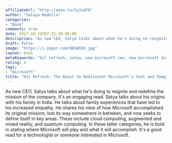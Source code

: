 ```yaml
---
affiliateUrl: "http://amzn.to/2yJsQf8"
author: "Sataya Nadella"
categories:
- "Book"
comments: true
date: 2017-10-24T07:31:18-06:00
description: "As new CEO, Satya talks about what he's doing to reignite and redefine the mission of the company."
draft: false
image: "https://i.imgur.com/QEGWIQX.jpg"
layout: book
metaKeywords: "hit refresh, satya, new microsoft ceo, new microsoft direction"
rating: 4
tags:
- "microsoft"
title: "Hit Refresh: The Quest to Rediscover Microsoft's Soul and Imagine a Better Future For Everyone"
---
```


As new CEO, Satya talks about what he's doing to reignite and redefine the mission of the company.  It's an engaging read.  Satya talks about his origins with his family in India.  He talks about family experiences that have led to his increased empathy.  He shares his view of how Microsoft accomplished its original mission, lost its way somewhere in between, and now seeks to define itself in key areas.  These include cloud computing, augmented and mixed reality, and quantum computing.  In these latter categories, he is bold in stating where Microsoft will play and what it will accomplish.  It's a good read for a technologist or someone interested in Microsoft.

<!--more--

